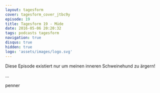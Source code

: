 ```yaml
---
layout: tagesform
cover: tagesform_cover_jtbc9y
episode: 19
title: Tagesform 19 - Müde
date: 2016-05-06 20:20:32
tags: podcasts tagesform 
navigation: true
disqus: true
hidden: true
logo: 'assets/images/logo.svg'
---
```


Diese Episode existiert nur um meinen inneren Schweinehund zu ärgern!

<!-- more --> 

...

penner
